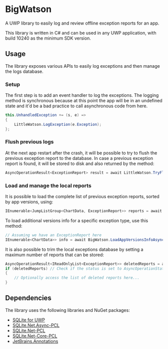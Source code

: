 # BigWatson

A UWP library to easily log and review offline exception reports for an app.

This library is written in C# and can be used in any UWP application, with build 10240 as the minimum SDK version.

## Usage

The library exposes various APIs to easily log exceptions and then manage the logs database.

### Setup

The first step is to add an event handler to log the exceptions. The logging method is synchronous because at this point the app will be in an undefined state and it'd be a bad practice to call asynchronous code from here.

```C#
this.UnhandledException += (s, e) =>
{
    LittleWatson.LogException(e.Exception);
};
```

### Flush previous logs

At the next app restart after the crash, it will be possible to try to flush the previous exception report to the database. In case a previous exception report is found, it will be stored to disk and also returned by the method:

```C#
AsyncOperationResult<ExceptionReport> result = await LittleWatson.TryFlushPreviousExceptionAsync();
```

### Load and manage the local reports

It is possible to load the complete list of previous exception reports, sorted by app versions, using:

```C#
IEnumerable<JumpListGroup<ChartData, ExceptionReport>> reports = await BigWatson.LoadGroupedExceptionsAsync();
```

To load additional versions info for a specific exception type, use this method:

```C#
// Assuming we have an ExceptionReport here
IEnumerable<ChartData>> info = await BigWatson.LoadAppVersionsInfoAsync(report.ExceptionType);
```

It is also possible to trim the local exceptions database by setting a maximum number of reports that can be stored:

```C#
AsyncOperationResult<IReadOnlyList<ExceptionReport>> deletedReports = await BigWatson.TryTrimAndOptimizeDatabaseAsync(100, CancellationToken.None);
if (deletedReports) // Check if the status is set to AsyncOperationStatus.RunToCompletion
{
    // Optionally access the list of deleted reports here...
}
```

## Dependencies

The library uses the following libraries and NuGet packages:

* [SQLite for UWP](https://marketplace.visualstudio.com/items?itemName=SQLiteDevelopmentTeam.SQLiteforUniversalWindowsPlatform)
* [SQLite.Net.Async-PCL](https://www.nuget.org/packages/SQLite.Net.Async-PCL/)
* [SQLite.Net-PCL](https://www.nuget.org/packages/SQLite.Net.Core-PCL/)
* [SQLite.Net-Core-PCL](https://www.nuget.org/packages/SQLite.Net.Core-PCL/)
* [JetBrains.Annotations](https://www.nuget.org/packages/JetBrains.Annotations)